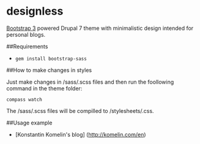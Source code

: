 designless
==========

[Bootstrap 3](https://github.com/twbs/bootstrap-sass) powered Drupal 7 theme with minimalistic design intended for personal blogs.

##Requirements

- `gem install bootstrap-sass`

##How to make changes in styles

Just make changes in /sass/.scss files and then run the foollowing command in the theme folder:

`compass watch`

The /sass/.scss files will be compilled to /stylesheets/.css.

##Usage example

- [Konstantin Komelin's blog] (http://komelin.com/en)
